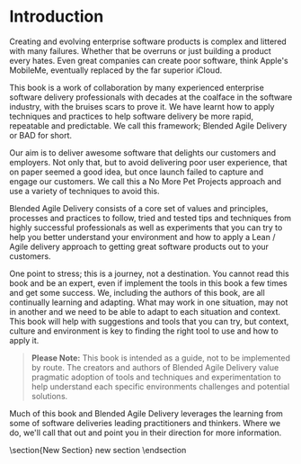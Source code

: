 # Introduction

Creating and evolving enterprise software products is complex and littered with many failures. Whether that be overruns or just building a product every hates. Even great companies can create poor software, think Apple's MobileMe, eventually replaced by the far superior iCloud.

This book is a work of collaboration by many experienced enterprise software delivery professionals with decades at the coalface in the software industry, with the bruises scars to prove it. We have learnt how to apply techniques and practices to help software delivery be more rapid, repeatable and predictable. We call this framework; Blended Agile Delivery or BAD for short.

Our aim is to deliver awesome software that delights our customers and employers. Not only that, but to avoid delivering poor user experience, that on paper seemed a good idea, but once launch failed to capture and engage our customers. We call this a No More Pet Projects approach and use a variety of techniques to avoid this.

Blended Agile Delivery consists of a core set of values and principles, processes and practices to follow, tried and tested tips and techniques from highly successful professionals as well as experiments that you can try to help you better understand your environment and how to apply a Lean / Agile delivery approach to getting great software products out to your customers.

One point to stress; this is a journey, not a destination. You cannot read this book and be an expert, even if implement the tools in this book a few times and get some success. We, including the authors of this book, are all continually learning and adapting. What may work in one situation, may not in another and we need to be able to adapt to each situation and context. This book will help with suggestions and tools that you can try, but context, culture and environment is key to finding the right tool to use and how to apply it.

> **Please Note:** This book is intended as a guide, not to be implemented by route. The creators and authors of Blended Agile Delivery value pragmatic adoption of tools and techniques and experimentation to help understand each specific environments challenges and potential solutions.

Much of this book and Blended Agile Delivery leverages the learning from some of software deliveries leading practitioners and thinkers. Where we do, we'll call that out and point you in their direction for more information.

\section{New Section} new section \endsection
